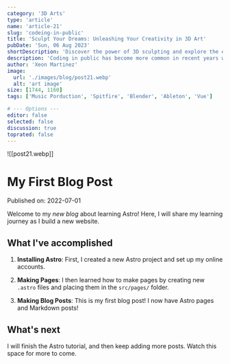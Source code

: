 ```yaml
---
category: '3D Arts'
type: 'article'
name: 'article-21'
slug: 'codeing-in-public'
title: 'Sculpt Your Dreams: Unleashing Your Creativity in 3D Art'
pubDate: 'Sun, 06 Aug 2023'
shortDescription: 'Discover the power of 3D sculpting and explore the endless possibilities of bringing your dreams to life.'
description: 'Coding in public has become more common in recent years with the rise of social coding platforms like GitHub and the increasing popularity of open source software development. However, coding in public can present a unique set of challenges for developers who are used to working in private settings. In this article, we will explore the top 10 new challenges that developers may face when coding in public, such as managing feedback from the community, dealing with public scrutiny and criticism, maintaining professionalism and integrity, and balancing productivity with engagement in public forums. This article aims to provide helpful tips and strategies for developers who want to code in public effectively while still maintaining their sanity and productivity.'
author: 'Xeon Martinez'
image:
  url: './images/blog/post21.webp'
  alt: 'art image'
size: [1744, 1160]
tags: ['Music Porduction', 'Spitfire', 'Blender', 'Ableton', 'Vue']

# --- Options ---
editor: false
selected: false
discussion: true
toprated: false
---
```


![[post21.webp]]

# My First Blog Post

Published on: 2022-07-01

Welcome to my _new blog_ about learning Astro! Here, I will share my learning journey as I build a new website.

## What I've accomplished

1. **Installing Astro**: First, I created a new Astro project and set up my online accounts.

2. **Making Pages**: I then learned how to make pages by creating new `.astro` files and placing them in the `src/pages/` folder.

3. **Making Blog Posts**: This is my first blog post! I now have Astro pages and Markdown posts!

## What's next

I will finish the Astro tutorial, and then keep adding more posts. Watch this space for more to come.
